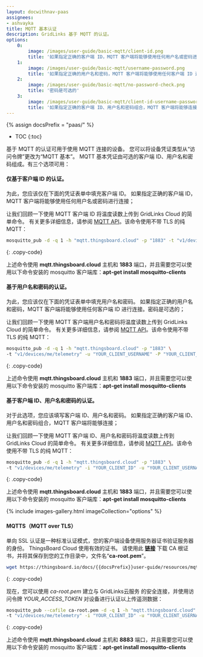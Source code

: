 ```yaml
---
layout: docwithnav-paas
assignees:
- ashvayka
title: MQTT 基本认证
description: GridLinks 基于 MQTT 的认证。
options:
    0:
        image: /images/user-guide/basic-mqtt/client-id.png  
        title: '如果指定正确的客户端 ID，MQTT 客户端将能够使用任何用户名或密码进行连接。'    
    1:
        image: /images/user-guide/basic-mqtt/username-password.png  
        title: '如果指定正确的用户名和密码，MQTT 客户端将能够使用任何客户端 ID 进行连接。'
    2:
        image: /images/user-guide/basic-mqtt/no-password-check.png  
        title: '密码是可选的'
    3:
        image: /images/user-guide/basic-mqtt/client-id-username-password.png  
        title: '如果指定正确的客户端 ID、用户名和密码组合，MQTT 客户端将能够连接'    
---
```


{% assign docsPrefix = "paas/" %}

* TOC
{:toc}

基于 MQTT 的认证可用于使用 MQTT 连接的设备。
您可以将设备凭证类型从“访问令牌”更改为“MQTT 基本”。
MQTT 基本凭证由可选的客户端 ID、用户名和密码组成。有三个选项可用：

#### 仅基于客户端 ID 的认证。

为此，您应该仅在下面的凭证表单中填充客户端 ID。
如果指定正确的客户端 ID，MQTT 客户端将能够使用任何用户名或密码进行连接；

让我们回顾一下使用 MQTT 客户端 ID 将温度读数上传到 GridLinks Cloud 的简单命令。
有关更多详细信息，请参阅 [MQTT API](/docs/{{docsPrefix}}reference/mqtt-api/)。该命令使用不带 TLS 的纯 MQTT：

```bash
mosquitto_pub -d -q 1 -h "mqtt.thingsboard.cloud" -p "1883" -t "v1/devices/me/telemetry" -i "YOUR_CLIENT_ID" -m {"temperature":25}
```
{: .copy-code}

上述命令使用 **mqtt.thingsboard.cloud** 主机和 **1883** 端口，并且需要您可以使用以下命令安装的 mosquitto 客户端库：**apt-get install mosquitto-clients**

#### 基于用户名和密码的认证。

为此，您应该仅在下面的凭证表单中填充用户名和密码。
如果指定正确的用户名和密码，MQTT 客户端将能够使用任何客户端 ID 进行连接。密码是可选的；

让我们回顾一下使用 MQTT 客户端用户名和密码将温度读数上传到 GridLinks Cloud 的简单命令。
有关更多详细信息，请参阅 [MQTT API](/docs/{{docsPrefix}}reference/mqtt-api/)。该命令使用不带 TLS 的纯 MQTT：

```bash
mosquitto_pub -d -q 1 -h "mqtt.thingsboard.cloud" -p "1883" \
-t "v1/devices/me/telemetry" -u "YOUR_CLIENT_USERNAME" -P "YOUR_CLIENT_PASSWORD" -m {"temperature":25}
```
{: .copy-code}

上述命令使用 **mqtt.thingsboard.cloud** 主机和 **1883** 端口，并且需要您可以使用以下命令安装的 mosquitto 客户端库：**apt-get install mosquitto-clients**

#### 基于客户端 ID、用户名和密码的认证。

对于此选项，您应该填写客户端 ID、用户名和密码。
如果指定正确的客户端 ID、用户名和密码组合，MQTT 客户端将能够连接；

让我们回顾一下使用 MQTT 客户端 ID、用户名和密码将温度读数上传到 GridLinks Cloud 的简单命令。
有关更多详细信息，请参阅 [MQTT API](/docs/{{docsPrefix}}reference/mqtt-api/)。该命令使用不带 TLS 的纯 MQTT：

```bash
mosquitto_pub -d -q 1 -h "mqtt.thingsboard.cloud" -p "1883" \
-t "v1/devices/me/telemetry" -i "YOUR_CLIENT_ID" -u "YOUR_CLIENT_USERNAME" -P "YOUR_CLIENT_PASSWORD" -m {"temperature":25}
```
{: .copy-code}

上述命令使用 **mqtt.thingsboard.cloud** 主机和 **1883** 端口，并且需要您可以使用以下命令安装的 mosquitto 客户端库：**apt-get install mosquitto-clients**

{% include images-gallery.html imageCollection="options" %}

#### MQTTS（MQTT over TLS）

单向 SSL 认证是一种标准认证模式，您的客户端设备使用服务器证书验证服务器的身份。
ThingsBoard Cloud 使用有效的证书。
请使用此 [**链接**](/docs/{{docsPrefix}}user-guide/resources/mqtt-over-ssl/ca-root.pem) 下载 CA 根证书，并将其保存到您的工作目录中，文件名“**ca-root.pem**”。

```bash
wget https://thingsboard.io/docs/{{docsPrefix}}user-guide/resources/mqtt-over-ssl/ca-root.pem
```
{: .copy-code}

现在，您可以使用 *ca-root.pem* 建立与 GridLinks云服务 的安全连接，并使用访问令牌 *YOUR_ACCESS_TOKEN* 对设备进行认证以上传遥测数据：

```bash
mosquitto_pub --cafile ca-root.pem -d -q 1 -h "mqtt.thingsboard.cloud" -p "8883" \
-t "v1/devices/me/telemetry" -i "YOUR_CLIENT_ID" -u "YOUR_CLIENT_USERNAME" -P "YOUR_CLIENT_PASSWORD" -m {"temperature":25}
```
{: .copy-code}

上述命令使用 **mqtt.thingsboard.cloud** 主机和 **8883** 端口，并且需要您可以使用以下命令安装的 mosquitto 客户端库：**apt-get install mosquitto-clients**